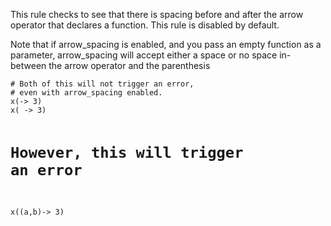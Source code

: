 <p>This rule checks to see that there is spacing before and after
the arrow operator that declares a function. This rule is disabled
by default.</p> <p>Note that if arrow_spacing is enabled, and you
pass an empty function as a parameter, arrow_spacing will accept
either a space or no space in-between the arrow operator and the
parenthesis</p>
<pre><code># Both of this will not trigger an error,
# even with arrow_spacing enabled.
x(-> 3)
x( -> 3)

# However, this will trigger an error
x((a,b)-> 3)
</code>
</pre>